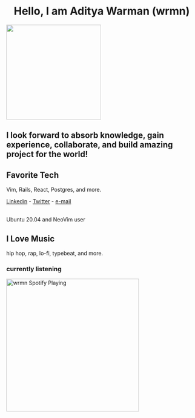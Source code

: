 <p align="center">
  <h1 align= "center"><b>Hello, I am Aditya Warman (wrmn)</b></h1>
  <img src="https://media.giphy.com/media/jAe22Ec5iICCk/giphy.gif" width="250px">


<h2>I look forward to absorb knowledge, gain experience, collaborate, and build amazing project for the world!</h2>

## Favorite Tech
Vim, Rails, React, Postgres, and more.

[Linkedin](https://www.linkedin.com/in/adityawarman) - [Twitter](https://twitter.com/0x003b) - [e-mail](mailto:aditya_wrmn@protonmail.com)

</br>
Ubuntu 20.04 and NeoVim user
</br>

## I Love Music
hip hop, rap, lo-fi, typebeat, and more.

### currently listening
[<img src="https://spotify-currently-playing-track.wrmn.vercel.app/api" alt="wrmn Spotify Playing" width="350" />](https://open.spotify.com/user/37r153i67zzn95embjph0c3bd)
</p>
